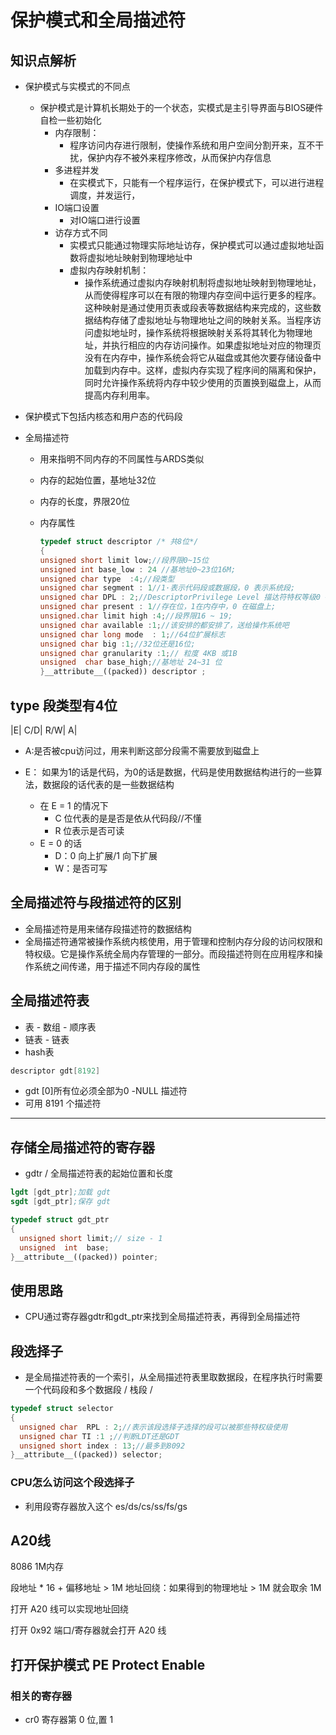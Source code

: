 # 保护模式和全局描述符

## 知识点解析

- 保护模式与实模式的不同点

  - 保护模式是计算机长期处于的一个状态，实模式是主引导界面与BIOS硬件自检一些初始化
    - 内存限制：
      - 程序访问内存进行限制，使操作系统和用户空间分割开来，互不干扰，保护内存不被外来程序修改，从而保护内存信息
    - 多进程并发
      - 在实模式下，只能有一个程序运行，在保护模式下，可以进行进程调度，并发运行，
    - IO端口设置
      - 对IO端口进行设置
    - 访存方式不同
      - 实模式只能通过物理实际地址访存，保护模式可以通过虚拟地址函数将虚拟地址映射到物理地址中
      - 虚拟内存映射机制：
        - 操作系统通过虚拟内存映射机制将虚拟地址映射到物理地址，从而使得程序可以在有限的物理内存空间中运行更多的程序。这种映射是通过使用页表或段表等数据结构来完成的，这些数据结构存储了虚拟地址与物理地址之间的映射关系。当程序访问虚拟地址时，操作系统将根据映射关系将其转化为物理地址，并执行相应的内存访问操作。如果虚拟地址对应的物理页没有在内存中，操作系统会将它从磁盘或其他次要存储设备中加载到内存中。这样，虚拟内存实现了程序间的隔离和保护，同时允许操作系统将内存中较少使用的页置换到磁盘上，从而提高内存利用率。
- 保护模式下包括内核态和用户态的代码段
- 全局描述符

  - 用来指明不同内存的不同属性与ARDS类似
  - 内存的起始位置，基地址32位
  - 内存的长度，界限20位
  - 内存属性

    ```cpp
    typedef struct descriptor /* 共8位*/
    {
    unsigned short limit low;//段界限0~15位
    unsigned int base_low : 24 //基地址0~23位16M;
    unsigned char type  :4;//段类型
    unsigned char segment : 1//1·表示代码段或数据段，0 表示系统段;
    unsigned char DPL : 2;//DescriptorPrivilege Level 描达符特权等级0 ~ 3
    unsigned char present : 1//存在位，1在内存中，0 在磁盘上;
    unsigned.char limit high :4;//段界限16 ~ 19;
    unsigned char available :1;//该安排的都安排了，送给操作系统吧
    unsigned char long mode  : 1;//64位扩展标志
    unsigned char big :1;//32位还是16位;
    unsigned char granularity :1;// 粒度 4KB 或1B
    unsigned  char base_high;//基地址 24~31 位
    }__attribute__((packed)) descriptor ;
    ```

## type 段类型有4位

 |E| C/D| R/W| A|

- A:是否被cpu访问过，用来判断这部分段需不需要放到磁盘上
- E： 如果为1的话是代码，为0的话是数据，代码是使用数据结构进行的一些算法，数据段的话代表的是一些数据结构

  - 在 E = 1 的情况下
    - C 位代表的是是否是依从代码段//不懂
    - R 位表示是否可读
  - E = 0 的话
    - D：0 向上扩展/1 向下扩展
    - W：是否可写

## 全局描述符与段描述符的区别

- 全局描述符是用来储存段描述符的数据结构
- 全局描述符通常被操作系统内核使用，用于管理和控制内存分段的访问权限和特权级。它是操作系统全局内存管理的一部分。而段描述符则在应用程序和操作系统之间传递，用于描述不同内存段的属性

## 全局描述符表

- 表 - 数组 - 顺序表
- 链表 - 链表
- hash表

```cpp
descriptor gdt[8192]
```

- gdt [0]所有位必须全部为0 -NULL 描述符
- 可用 8191 个描述符

----

## 存储全局描述符的寄存器

- gdtr / 全局描述符表的起始位置和长度

```s
lgdt [gdt_ptr];加载 gdt
sgdt [gdt_ptr];保存 gdt
```

```cpp
typedef struct gdt_ptr
{
  unsigned short limit;// size - 1
  unsigned  int  base; 
}__attribute__((packed)) pointer;
```

## 使用思路

- CPU通过寄存器gdtr和gdt_ptr来找到全局描述符表，再得到全局描述符

## 段选择子

- 是全局描述符表的一个索引，从全局描述符表里取数据段，在程序执行时需要一个代码段和多个数据段 / 栈段 /

```cpp
typedef struct selector
{
  unsigned char  RPL : 2;//表示该段选择子选择的段可以被那些特权级使用
  unsigned char TI :1 ;//判断LDT还是GDT
  unsigned short index : 13;//最多到8092
}__attribute__((packed)) selector;
```

### CPU怎么访问这个段选择子

- 利用段寄存器放入这个 es/ds/cs/ss/fs/gs

## A20线

8086  1M内存

段地址 * 16 + 偏移地址 > 1M
地址回绕：如果得到的物理地址 > 1M 就会取余 1M

打开 A20 线可以实现地址回绕

打开 0x92 端口/寄存器就会打开 A20 线

## 打开保护模式  PE Protect Enable

### 相关的寄存器

- cr0 寄存器第 0 位,置 1
